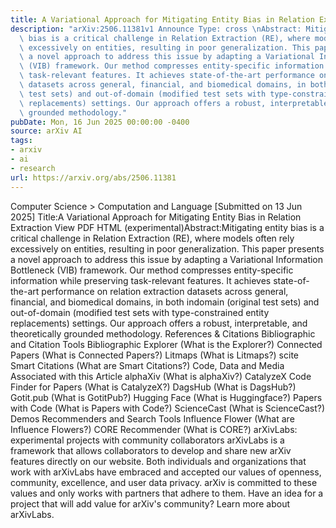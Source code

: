 ```yaml
---
title: A Variational Approach for Mitigating Entity Bias in Relation Extraction
description: "arXiv:2506.11381v1 Announce Type: cross \nAbstract: Mitigating entity\
  \ bias is a critical challenge in Relation Extraction (RE), where models often rely\
  \ excessively on entities, resulting in poor generalization. This paper presents\
  \ a novel approach to address this issue by adapting a Variational Information Bottleneck\
  \ (VIB) framework. Our method compresses entity-specific information while preserving\
  \ task-relevant features. It achieves state-of-the-art performance on relation extraction\
  \ datasets across general, financial, and biomedical domains, in both indomain (original\
  \ test sets) and out-of-domain (modified test sets with type-constrained entity\
  \ replacements) settings. Our approach offers a robust, interpretable, and theoretically\
  \ grounded methodology."
pubDate: Mon, 16 Jun 2025 00:00:00 -0400
source: arXiv AI
tags:
- arxiv
- ai
- research
url: https://arxiv.org/abs/2506.11381
---
```


Computer Science > Computation and Language
[Submitted on 13 Jun 2025]
Title:A Variational Approach for Mitigating Entity Bias in Relation Extraction
View PDF HTML (experimental)Abstract:Mitigating entity bias is a critical challenge in Relation Extraction (RE), where models often rely excessively on entities, resulting in poor generalization. This paper presents a novel approach to address this issue by adapting a Variational Information Bottleneck (VIB) framework. Our method compresses entity-specific information while preserving task-relevant features. It achieves state-of-the-art performance on relation extraction datasets across general, financial, and biomedical domains, in both indomain (original test sets) and out-of-domain (modified test sets with type-constrained entity replacements) settings. Our approach offers a robust, interpretable, and theoretically grounded methodology.
References & Citations
Bibliographic and Citation Tools
Bibliographic Explorer (What is the Explorer?)
Connected Papers (What is Connected Papers?)
Litmaps (What is Litmaps?)
scite Smart Citations (What are Smart Citations?)
Code, Data and Media Associated with this Article
alphaXiv (What is alphaXiv?)
CatalyzeX Code Finder for Papers (What is CatalyzeX?)
DagsHub (What is DagsHub?)
Gotit.pub (What is GotitPub?)
Hugging Face (What is Huggingface?)
Papers with Code (What is Papers with Code?)
ScienceCast (What is ScienceCast?)
Demos
Recommenders and Search Tools
Influence Flower (What are Influence Flowers?)
CORE Recommender (What is CORE?)
arXivLabs: experimental projects with community collaborators
arXivLabs is a framework that allows collaborators to develop and share new arXiv features directly on our website.
Both individuals and organizations that work with arXivLabs have embraced and accepted our values of openness, community, excellence, and user data privacy. arXiv is committed to these values and only works with partners that adhere to them.
Have an idea for a project that will add value for arXiv's community? Learn more about arXivLabs.